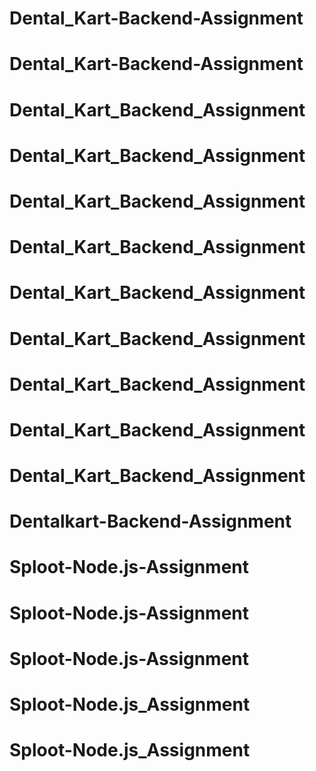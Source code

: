 # Dental_Kart-Backend-Assignment
# Dental_Kart-Backend-Assignment
# Dental_Kart_Backend_Assignment
# Dental_Kart_Backend_Assignment
# Dental_Kart_Backend_Assignment
# Dental_Kart_Backend_Assignment
# Dental_Kart_Backend_Assignment
# Dental_Kart_Backend_Assignment
# Dental_Kart_Backend_Assignment
# Dental_Kart_Backend_Assignment
# Dental_Kart_Backend_Assignment
# Dentalkart-Backend-Assignment
# Sploot-Node.js-Assignment
# Sploot-Node.js-Assignment
# Sploot-Node.js-Assignment
# Sploot-Node.js_Assignment
# Sploot-Node.js_Assignment
